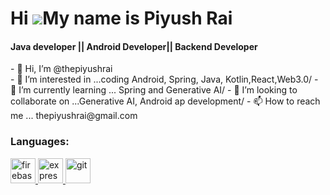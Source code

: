 Hi ![](https://user-images.githubusercontent.com/18350557/176309783-0785949b-9127-417c-8b55-ab5a4333674e.gif)My name is Piyush Rai
======================================================================================================================================
<h4> Java developer || Android Developer|| Backend Developer</h4>
- 👋 Hi, I’m @thepiyushrai<br/>
- 👀 I’m interested in ...coding Android, Spring, Java, Kotlin,React,Web3.0/
- 🌱 I’m currently learning ... Spring and Generative AI/
- 💞️ I’m looking to collaborate on ...Generative AI, Android ap development/
- 📫 How to reach me ... thepiyushrai@gmail.com


<h3 align="left">Languages:</h3>
<p align="left"> <a href="https://reactjs.org/" target="_blank" rel="noreferrer"> </a> </a> <a href="https://firebase.google.com/" target="_blank" rel="noreferrer">  </a> <a href="https://firebase.google.com/" target="_blank" rel="noreferrer"> <img src="https://upload.wikimedia.org/wikipedia/commons/thumb/9/99/Unofficial_JavaScript_logo_2.svg/2048px-Unofficial_JavaScript_logo_2.svg.png" alt="firebase" width="40" height="40"/> </a> <a href="https://flutter.dev" target="_blank" rel="noreferrer"> <img src="https://cdn-images-1.medium.com/max/1200/1*knHF_qpxdtS8h0Z8EeqowA.png" alt="express" width="40" height="40"/> </a> <a href="https://git-scm.com/" target="_blank" rel="noreferrer"> <img src="https://cdn-icons-png.flaticon.com/512/226/226777.png" alt="git" width="40" height="40"/> </a> <a href="https://tailwindcss.com/" target="_blank" rel="noreferrer"> </a> </p>

<!---
thepiyushrai/thepiyushrai is a ✨ special ✨ repository because its `README.md` (this file) appears on your GitHub profile.
You can click the Preview link to take a look at your changes.
--->
